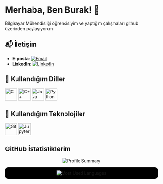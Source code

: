 # Merhaba, Ben Burak! 👋
Bilgisayar Mühendisliği öğrencisiyim ve yaptığım çalışmaları github üzerinden paylaşıyorum

## 📬 İletişim

- **E-posta**: [![Email](https://img.shields.io/badge/Email-burakaltundas52@gmail.com-D14836?style=for-the-badge&logo=gmail)](mailto:burakaltundas52@gmail.com)
- **LinkedIn**: [![LinkedIn](https://img.shields.io/badge/LinkedIn-Burak_Altundaş-blue?style=for-the-badge&logo=linkedin)](https://www.linkedin.com/in/burakaltundas/)

## 🚀 Kullandığım Diller
<p align="left">
  <img src="https://cdn.jsdelivr.net/gh/devicons/devicon/icons/c/c-original.svg" alt="C" width="40" height="40"/>
  <img src="https://cdn.jsdelivr.net/gh/devicons/devicon/icons/cplusplus/cplusplus-original.svg" alt="C++" width="40" height="40"/>
  <img src="https://cdn.jsdelivr.net/gh/devicons/devicon/icons/java/java-original.svg" alt="Java" width="40" height="40"/>
  <img src="https://cdn.jsdelivr.net/gh/devicons/devicon/icons/python/python-original.svg" alt="Python" width="40" height="40"/>
</p>

## 🚀 Kullandığım Teknolojiler
<p align="left">
  <img src="https://cdn.jsdelivr.net/gh/devicons/devicon/icons/git/git-original.svg" alt="Git" width="40" height="40"/>
  <img src="https://cdn.jsdelivr.net/gh/devicons/devicon/icons/jupyter/jupyter-original.svg" alt="Jupyter Notebook" width="40" height="40"/>
</p>

## GitHub İstatistiklerim
<p align="center">
  <img src="https://github-profile-summary-cards.vercel.app/api/cards/profile-details?username=burakltnds&theme=gruvbox" alt="Profile Summary">
</p>


<p align="center" style="background-color:#000000; padding: 10px; border-radius: 10px;">
  <img src="https://github-readme-stats.vercel.app/api/top-langs/?username=burakltnds&layout=donut&theme=gruvbox" alt="Most Used Languages">
</p>





